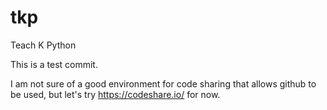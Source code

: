 # tkp
Teach K Python

This is a test commit.

I am not sure of a good environment for code sharing that allows github to be used, but
let's try https://codeshare.io/ for now.
